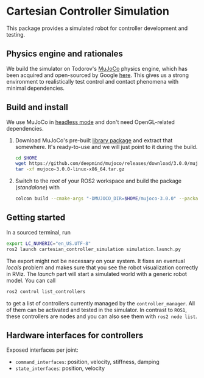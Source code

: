 # Cartesian Controller Simulation
This package provides a simulated robot for controller development and testing.

## Physics engine and rationales
We build the simulator on Todorov's [MuJoCo](https://mujoco.org/) physics engine, which
has been acquired and open-sourced by Google [here](https://github.com/deepmind/mujoco).
This gives us a strong environment to realistically test control and contact phenomena with minimal dependencies.


## Build and install
We use MuJoCo in [headless mode](https://mujoco.readthedocs.io/en/latest/programming.html?highlight=headless#using-opengl)
and don't need OpenGL-related dependencies.

1. Download MuJoCo's pre-built [library package](https://github.com/deepmind/mujoco/releases/) and extract that somewhere.
It's ready-to-use and we will just point to it during the build.
   ```bash
   cd $HOME
   wget https://github.com/deepmind/mujoco/releases/download/3.0.0/mujoco-3.0.0-linux-x86_64.tar.gz
   tar -xf mujoco-3.0.0-linux-x86_64.tar.gz
   ```

3. Switch to the *root* of your ROS2 workspace and build the package (*standalone*) with
   ```bash
   colcon build --cmake-args "-DMUJOCO_DIR=$HOME/mujoco-3.0.0" --packages-select cartesian_controller_simulation
   ```


## Getting started
In a sourced terminal, run
```bash
export LC_NUMERIC="en_US.UTF-8"
ros2 launch cartesian_controller_simulation simulation.launch.py
```
The export might not be necessary on your system.
It fixes an eventual *locals* problem and makes sure that you see the robot visualization correctly in RViz.
The *launch* part will start a simulated world with a generic robot model.
You can call
```bash
ros2 control list_controllers
```
to get a list of controllers currently managed by the `controller_manager`.
All of them can be activated and tested in the simulator.
In contrast to `ROS1`, these controllers are nodes and you can also see them with `ros2 node list`.


## Hardware interfaces for controllers
Exposed interfaces per joint:

- `command_interfaces`: position, velocity, stiffness, damping
- `state_interfaces`: position, velocity
